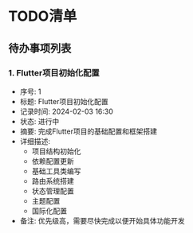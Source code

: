 # TODO清单

## 待办事项列表

### 1. Flutter项目初始化配置
* 序号: 1
* 标题: Flutter项目初始化配置
* 记录时间: 2024-02-03 16:30
* 状态: 进行中
* 摘要: 完成Flutter项目的基础配置和框架搭建
* 详细描述: 
  - 项目结构初始化
  - 依赖配置更新
  - 基础工具类编写
  - 路由系统搭建
  - 状态管理配置
  - 主题配置
  - 国际化配置
* 备注: 优先级高，需要尽快完成以便开始具体功能开发
